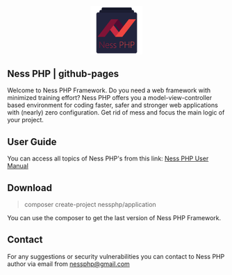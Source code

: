 <p align="center">
  <img width="120" src="https://raw.githubusercontent.com/nessphp/media-repo/master/Logo/ness_logo_text.png">
</p>

## Ness PHP | github-pages

Welcome to Ness PHP Framework. Do you need a web framework with minimized training effort? Ness PHP offers you a model-view-controller based environment for coding faster, safer and stronger web applications with (nearly) zero configuration. Get rid of mess and focus the main logic of your project.

## User Guide
You can access all topics of Ness PHP's from  this link:
[Ness PHP User Manual](https://nessphp.github.io/docs/index.html "Ness PHP User Manual")

## Download

<blockquote>
  composer create-project nessphp/application
</blockquote>
You can use the composer to get the last version of Ness PHP Framework. 

## Contact
For any suggestions or security vulnerabilities you can contact to  Ness PHP author via email from [nessphp@gmail.com](nessphp@gmail.com) 
